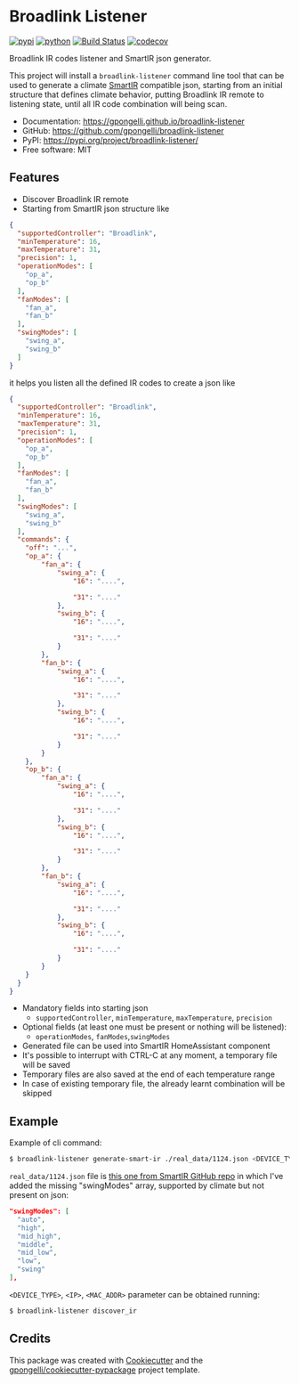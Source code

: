 # Broadlink Listener


[![pypi](https://img.shields.io/pypi/v/broadlink-listener.svg)](https://pypi.org/project/broadlink-listener/)
[![python](https://img.shields.io/pypi/pyversions/broadlink-listener.svg)](https://pypi.org/project/broadlink-listener/)
[![Build Status](https://github.com/gpongelli/broadlink-listener/actions/workflows/dev.yml/badge.svg)](https://github.com/gpongelli/broadlink-listener/actions/workflows/dev.yml)
[![codecov](https://codecov.io/gh/gpongelli/broadlink-listener/branch/main/graphs/badge.svg)](https://codecov.io/github/gpongelli/broadlink-listener)



Broadlink IR codes listener and SmartIR json generator.

This project will install a `broadlink-listener` command line tool that can be used to generate a climate [SmartIR](https://github.com/smartHomeHub/SmartIR)
compatible json, starting from an initial structure that defines climate behavior, putting Broadlink IR remote to
listening state, until all IR code combination will being scan.


* Documentation: <https://gpongelli.github.io/broadlink-listener>
* GitHub: <https://github.com/gpongelli/broadlink-listener>
* PyPI: <https://pypi.org/project/broadlink-listener/>
* Free software: MIT


## Features

* Discover Broadlink IR remote
* Starting from SmartIR json structure like
```json
{
  "supportedController": "Broadlink",
  "minTemperature": 16,
  "maxTemperature": 31,
  "precision": 1,
  "operationModes": [
    "op_a",
    "op_b"
  ],
  "fanModes": [
    "fan_a",
    "fan_b"
  ],
  "swingModes": [
    "swing_a",
    "swing_b"
  ]
}
```
  it helps you listen all the defined IR codes to create a json like
```json
{
  "supportedController": "Broadlink",
  "minTemperature": 16,
  "maxTemperature": 31,
  "precision": 1,
  "operationModes": [
    "op_a",
    "op_b"
  ],
  "fanModes": [
    "fan_a",
    "fan_b"
  ],
  "swingModes": [
    "swing_a",
    "swing_b"
  ],
  "commands": {
    "off": "...",
    "op_a": {
        "fan_a": {
            "swing_a": {
                "16": "....",

                "31": "...."
            },
            "swing_b": {
                "16": "....",

                "31": "...."
            }
        },
        "fan_b": {
            "swing_a": {
                "16": "....",

                "31": "...."
            },
            "swing_b": {
                "16": "....",

                "31": "...."
            }
        }
    },
    "op_b": {
        "fan_a": {
            "swing_a": {
                "16": "....",

                "31": "...."
            },
            "swing_b": {
                "16": "....",

                "31": "...."
            }
        },
        "fan_b": {
            "swing_a": {
                "16": "....",

                "31": "...."
            },
            "swing_b": {
                "16": "....",

                "31": "...."
            }
        }
    }
  }
}
```

* Mandatory fields into starting json
  * `supportedController`, `minTemperature`, `maxTemperature`, `precision`
* Optional fields (at least one must be present or nothing will be listened):
  * `operationModes`, `fanModes`,`swingModes`
* Generated file can be used into SmartIR HomeAssistant component
* It's possible to interrupt with CTRL-C at any moment, a temporary file will be saved
* Temporary files are also saved at the end of each temperature range
* In case of existing temporary file, the already learnt combination will be skipped


## Example

Example of cli command:
```bash
$ broadlink-listener generate-smart-ir ./real_data/1124.json <DEVICE_TYPE> <IP> <MAC_ADDR> -n dry -n fan_only -s eco_cool
```

`real_data/1124.json` file is [this one from SmartIR GitHub repo](https://github.com/smartHomeHub/SmartIR/blob/master/codes/climate/1124.json)
in which I've added the missing "swingModes" array, supported by climate but not present on json:
```json
"swingModes": [
  "auto",
  "high",
  "mid_high",
  "middle",
  "mid_low",
  "low",
  "swing"
],
```

`<DEVICE_TYPE>`, `<IP>`, `<MAC_ADDR>` parameter can be obtained running:
```bash
$ broadlink-listener discover_ir
```


## Credits

This package was created with [Cookiecutter](https://github.com/audreyr/cookiecutter)
and the [gpongelli/cookiecutter-pypackage](https://github.com/gpongelli/cookiecutter-pypackage) project template.
